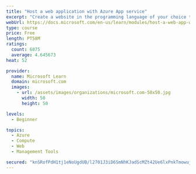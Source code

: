 ```yaml
---
title: "Host a web application with Azure App service"
excerpt: "Create a website in the programming language of your choice through the hosted web app platform in Azure App Service."
webUrl: https://docs.microsoft.com/en-us/learn/modules/host-a-web-app-with-azure-app-service/
type: course
price: Free
length: PT58M
ratings:
  count: 6875
  average: 4.645673
heat: 52

provider:
  name: Microsoft Learn
  domain: microsoft.com
  images:
    - url: /assets/images/organizations/microsoft.com-50x50.jpg
      width: 50
      height: 50

levels:
  - Beginner

topics:
  - Azure
  - Compute
  - Web
  - Management Tools

secured: "knSRofPdH1tj1eNoUgdUB/l2701J3iD6SmNhKJadScMZt42Ue6lxPnkTmowujYvqCMVsyVyMe9MdiSxfzd0PxI9FfI2QcOaAer3NBr/0LP1pUC4gj6a132ZghenKMM0wY3tx44ZClbFU+Qm8X+MBLarNcyDCAO3/aC03tfhMwe6El11fHBO/3Xdse9SZmTTAhbgWkezsu/HSLZkOnR4kmL1u7dyav2l6ELqvrPr6k9osWIqJHL3GzLowk+CTyKzWqcYoV4G/ljCTB4k2e2nGlia4IiGa1aGS8+iGwiWOGPTdrTU9SYywG+eYEril9w+Jtj09MDodUgcMHgvED2Pn94YS4vt8qLiRPymjPFvHoEZnWxWC7zHurs4ME2OKlqDS9sDLXDoue7jcm8XWpZt7X0Jkbvp2zPkadrQ6QyCPWJE=;gTd6NIh6RQRCCd6qjyguQg=="
---
```


